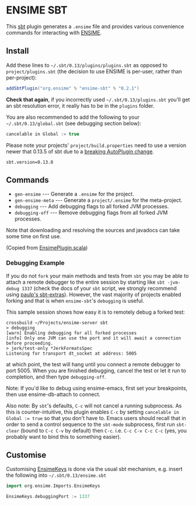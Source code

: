 # ENSIME SBT

This [sbt](http://github.com/sbt/sbt) plugin generates a `.ensime` file and provides various convenience commands for interacting with [ENSIME](http://github.com/ensime/ensime-server).

## Install

Add these lines to `~/.sbt/0.13/plugins/plugins.sbt` as opposed to `project/plugins.sbt` (the decision to use ENSIME is per-user, rather than per-project):

```scala
addSbtPlugin("org.ensime" % "ensime-sbt" % "0.2.1")
```

**Check that again**, if you incorrectly used `~/.sbt/0.13/plugins.sbt` you'll get an sbt resolution error, it really has to be in the `plugins` folder.

You are also recommended to add the following to your `~/.sbt/0.13/global.sbt` (see debugging section below):

```scala
cancelable in Global := true
```

Please note your projects' `project/build.properties` need to use a version newer that 0.13.5 of sbt due to a [breaking AutoPlugin change](https://github.com/ensime/ensime-server/issues/672).

```
sbt.version=0.13.8
```

## Commands

* `gen-ensime` --- Generate a `.ensime` for the project.
* `gen-ensime-meta` --- Generate a `project/.ensime` for the meta-project.
* `debugging` --- Add debugging flags to all forked JVM processes.
* `debugging-off` --- Remove debugging flags from all forked JVM processes.

Note that downloading and resolving the sources and javadocs can take some time on first use.

(Copied from [EnsimePlugin.scala](https://github.com/ensime/ensime-sbt/blob/master/src/main/scala/EnsimePlugin.scala#L59))

### Debugging Example

If you do not `fork` your main methods and tests from `sbt` you may be able to attach a remote debugger to the entire session by starting like `sbt -jvm-debug 1337` (check the docs of your `sbt` script, we strongly recommend using [paulp's sbt-extras](https://github.com/paulp/sbt-extras)). However, the vast majority of projects enabled forking and that is when `ensime-sbt`'s `debugging` is useful. 

This sample session shows how easy it is to remotely debug a forked test:

```
crossbuild ~/Projects/ensime-server sbt
> debugging
[warn] Enabling debugging for all forked processes
[info] Only one JVM can use the port and it will await a connection before proceeding.
> jerk/test-only *JerkFormatsSpec
Listening for transport dt_socket at address: 5005
```

at which point, the test will hang until you connect a remote debugger to port 5005. When you are finished debugging, cancel the test or let it run to completion, and then type `debugging-off`.

Note: If you'd like to debug using ensime-emacs, first set your breakpoints, then use ensime-db-attach to connect.

Also note: By `sbt`'s defaults, `C-c` will not cancel a running subprocess. As this is counter-intuitive, this plugin enables `C-c` by setting `cancelable in Global := true` so that you don't have to. Emacs users should recall that in order to send a control sequence to the `sbt-mode` subprocess, first run `sbt-clear` (bound to `C-c C-v` by default) then `C-c`. i.e. `C-c C-v C-c C-c` (yes, you probably want to bind this to something easier).

## Customise

Customising [EnsimeKeys](https://github.com/ensime/ensime-sbt/blob/master/src/main/scala/EnsimePlugin.scala#L21) is done via the usual sbt mechanism, e.g. insert the following into `~/.sbt/0.13/ensime.sbt`

```scala
import org.ensime.Imports.EnsimeKeys

EnsimeKeys.debuggingPort := 1337
```
